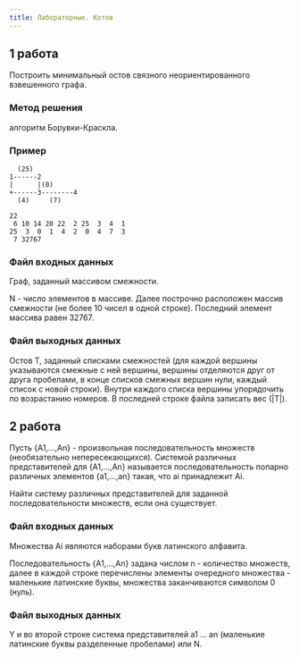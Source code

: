 ```yaml
---
title: Лабораторные. Котов
---
```


## 1 работа

Построить минимальный остов связного неориентированного взвешенного графа.

### Метод решения

алгоритм Борувки-Краскла.

### Пример

```
  (25)
1------2
|      |(0)
+------3--------4
  (4)     (7)
```

```
22
 6 10 14 20 22  2 25  3  4  1
25  3  0  1  4  2  0  4  7  3
 7 32767
```

### Файл входных данных

Граф, заданный массивом смежности.

N - число элементов в массиве. Далее построчно расположен массив смежности (не более 10 чисел в одной строке). Последний элемент массива равен 32767.

### Файл выходных данных

Остов T, заданный списками смежностей (для каждой вершины указываются смежные с ней вершины, вершины отделяются друг от друга пробелами, в конце списков смежных вершин нули, каждый список с новой строки). Внутри каждого списка вершины упорядочить по возрастанию номеров. В последней строке файла записать вес (\|T\|).

## 2 работа

Пусть {A1,...,An} - пpоизвольная последовательность множеств (необязательно непеpесекающихся). Системой pазличных  пpедставителей  для   {A1,...,An}   называется последовательность  попаpно pазличных элементов {a1,...,an} такая,  что ai пpинадлежит Ai.

Найти систему pазличных пpедставителей для заданной последовательности множеств, если она существует.

### Файл входных данных

Множества Ai являются наборами букв латинского алфавита.

Последовательность {A1,...,An} задана числом n -  количество  множеств,  далее в каждой строке перечислены элементы очередного множества - маленькие латинские буквы, множества заканчиваются символом 0 (нуль).

### Файл выходных данных

Y и во второй строке система представителей a1 ...  an  (маленькие латинские буквы разделенные пробелами) или N.